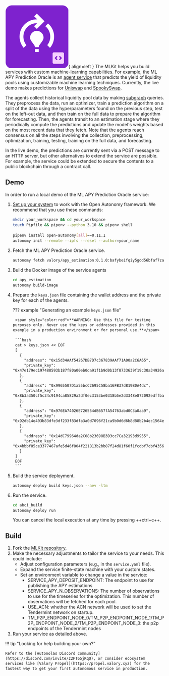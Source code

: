 ![MLKit](images/mlkit.svg){ align=left }
The MLKit helps you build services with custom machine-learning capabilities.
For example, the ML APY Prediction Oracle is an [agent service](https://docs.autonolas.network/open-autonomy/get_started/what_is_an_agent_service/) that predicts the yield of liquidity pools using customizable machine learning techniques. Currently, the live demo makes predictions for [Uniswap](https://uniswap.org/) and [SpookySwap](https://spooky.fi).

The agents collect historical liquidity pool data by making [subgraph](https://thegraph.com) queries. They preprocess the data, run an optimizer, train a prediction algorithm on a split of the data using the hyperparameters found on the previous step, test on the left-out data, and then train on the full data to prepare the algorithm for forecasting. Then, the agents transit to an estimation stage where they periodically compute the predictions and update the model's weights based on the most recent data that they fetch. Note that the agents reach consensus on all the steps involving the collection, preprocessing, optimization, training, testing, training on the full data, and forecasting.

In the live demo, the predictions are currently sent via a POST message to an HTTP server, but other alternatives to extend the service are possible. For example, the service could be extended to secure the contents to a public blockchain through a contract call.

## Demo

In order to run a local demo of the ML APY Prediction Oracle service:

1. [Set up your system](https://docs.autonolas.network/open-autonomy/guides/set_up/) to work with the Open Autonomy framework. We recommend that you use these commands:

    ```bash
    mkdir your_workspace && cd your_workspace
    touch Pipfile && pipenv --python 3.10 && pipenv shell

    pipenv install open-autonomy[all]==0.11.1
    autonomy init --remote --ipfs --reset --author=your_name
    ```

2. Fetch the ML APY Prediction Oracle service.

	```bash
	autonomy fetch valory/apy_estimation:0.1.0:bafybeifqiy5gdd56bfaf7zai7jsdh7akw6ubkfhhn7dztj6gptmyhm7kbu --service
	```

3. Build the Docker image of the service agents

	```bash
	cd apy_estimation
	autonomy build-image
	```

4. Prepare the `keys.json` file containing the wallet address and the private key for each of the agents.

    ??? example "Generating an example `keys.json` file"

        <span style="color:red">**WARNING: Use this file for testing purposes only. Never use the keys or addresses provided in this example in a production environment or for personal use.**</span>

        ```bash
        cat > keys.json << EOF
        [
          {
            "address": "0x15d34AAf54267DB7D7c367839AAf71A00a2C6A65",
            "private_key": "0x47e179ec197488593b187f80a00eb0da91f1b9d0b13f8733639f19c30a34926a"
          },
          {
            "address": "0x9965507D1a55bcC2695C58ba16FB37d819B0A4dc",
            "private_key": "0x8b3a350cf5c34c9194ca85829a2df0ec3153be0318b5e2d3348e872092edffba"
          },
          {
            "address": "0x976EA74026E726554dB657fA54763abd0C3a0aa9",
            "private_key": "0x92db14e403b83dfe3df233f83dfa3a0d7096f21ca9b0d6d6b8d88b2b4ec1564e"
          },
          {
            "address": "0x14dC79964da2C08b23698B3D3cc7Ca32193d9955",
            "private_key": "0x4bbbf85ce3377467afe5d46f804f221813b2bb87f24d81f60f1fcdbf7cbf4356"
          }
        ]
        EOF
        ```

5. Build the service deployment.

    ```bash
    autonomy deploy build keys.json --aev -ltm
    ```

6. Run the service.

	```bash
	cd abci_build
	autonomy deploy run
	```

	You can cancel the local execution at any time by pressing ++ctrl+c++.

## Build

1. Fork the [MLKit repository](https://github.com/valory-xyz/apy-oracle).
2. Make the necessary adjustments to tailor the service to your needs. This could include:
    * Adjust configuration parameters (e.g., in the `service.yaml` file).
    * Expand the service finite-state machine with your custom states.
    * Set an environment variable to change a value in the service:
        * SERVICE_APY_DEPOSIT_ENDPOINT: The endpoint to use for publishing the APY estimations
        * SERVICE_APY_N_OBSERVATIONS: The number of observations to use for the timeseries for the optimization. This number of observations will be fetched for each pool.
        * USE_ACN: whether the ACN network will be used to set the Tendermint network on startup.
        * TM_P2P_ENDPOINT_NODE_0/TM_P2P_ENDPOINT_NODE_1/TM_P2P_ENDPOINT_NODE_2/TM_P2P_ENDPOINT_NODE_3: the p2p endpoints of the Tendermint nodes
3. Run your service as detailed above.

!!! tip "Looking for help building your own?"

    Refer to the [Autonolas Discord community](https://discord.com/invite/z2PT65jKqQ), or consider ecosystem services like [Valory Propel](https://propel.valory.xyz) for the fastest way to get your first autonomous service in production.